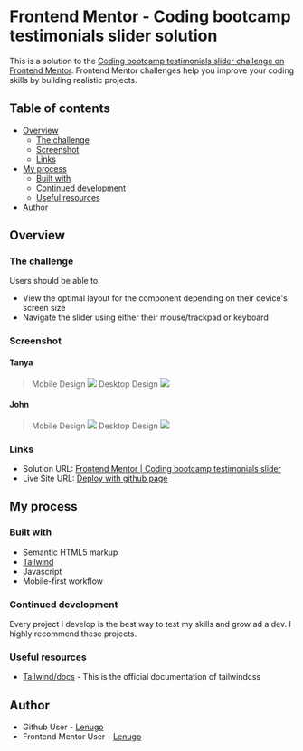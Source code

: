 # Frontend Mentor - Coding bootcamp testimonials slider solution

This is a solution to the [Coding bootcamp testimonials slider challenge on Frontend Mentor](https://www.frontendmentor.io/challenges/coding-bootcamp-testimonials-slider-4FNyLA8JL). Frontend Mentor challenges help you improve your coding skills by building realistic projects.

## Table of contents

- [Overview](#overview)
  - [The challenge](#the-challenge)
  - [Screenshot](#screenshot)
  - [Links](#links)
- [My process](#my-process)
  - [Built with](#built-with)
  - [Continued development](#continued-development)
  - [Useful resources](#useful-resources)
- [Author](#author)

## Overview

### The challenge

Users should be able to:

- View the optimal layout for the component depending on their device's screen size
- Navigate the slider using either their mouse/trackpad or keyboard

### Screenshot

#### Tanya

> Mobile Design
> <img src="images/results/tanya_mobile.png" />
> Desktop Design
> <img src="images/results/tanya_desktop.png" />

#### John

> Mobile Design
> <img src="images/results/john_mobile.png" />
> Desktop Design
> <img src="images/results/john_desktop.png" />

### Links

- Solution URL: [Frontend Mentor | Coding bootcamp testimonials slider](https://www.frontendmentor.io/solutions/responsive-landing-page-using-tailwind-navigation-between-component-iEiaxcaeF)
- Live Site URL: [Deploy with github page](https://lenugo.github.io/coding-bootcamp-testimonials-slider/)

## My process

### Built with

- Semantic HTML5 markup
- [Tailwind](https://tailwindcss.com/)
- Javascript
- Mobile-first workflow

### Continued development

Every project I develop is the best way to test my skills and grow ad a dev. I highly recommend these projects.

### Useful resources

- [Tailwind/docs](https://tailwindcss.com/docs) - This is the official documentation of tailwindcss

## Author

- Github User - [Lenugo](https://www.github.com/Lenugo)
- Frontend Mentor User - [Lenugo](https://www.frontendmentor.io/profile/Lenugo)
